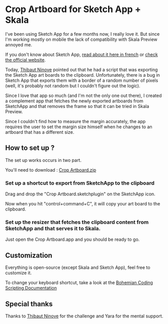 # Crop Artboard for Sketch App + Skala

I've been using Sketch App for a few months now, I really love it. But since I'm working mostly on mobile the lack of compatibility with Skala Preview annoyed me.

If you don't know about Sketch App, [read about it here in french](http://checkthis.com/sketch) or [check the official website](http://www.bohemiancoding.com/sketch/).

Today, [Thibaut Ninove](https://twitter.com/tbnv) pointed out that he had a script that was exporting the Sketch App art boards to the clipboard. Unfortunately, there is a bug in Sketch App that exports them with a border of a random number of pixels (well, it's probably not random but I couldn't figure out the logic). 

Since I love that app so much (and I'm not the only one out there), I created a complement app that fetches the newly exported artboards from SketchApp and that removes the frame so that it can be tried in Skala Preview.

Since I couldn't find how to measure the margin accurately, the app requires the user to set the margin size himself when he changes to an artboard that has a different size.

## How to set up ?

The set up works occurs in two part.

You'll need to download : [Crop Artboard.zip](http://cl.ly/MxVB)

### Set up a shortcut to export from SketchApp to the clipboard

Drag and drop the "Crop Artboard.sketchplugin" on the SketchApp icon.

Now when you hit "control+command+C", it will copy your art board to the clipboard.

### Set up the resizer that fetches the clipboard content from SketchApp and that serves it to Skala.

Just open the Crop Artboard.app and you should be ready to go.

## Customization

Everything is open-source (except Skala and Sketch App), feel free to customize it.

To change your keyboard shortcut, take a look at the [Bohemian Coding Scripting Documentation](http://bohemiancoding.com/sketch/scripting/)

## Special thanks

Thanks to [Thibaut Ninove](https://twitter.com/tbnv) for the challenge and Yara for the mental support.
